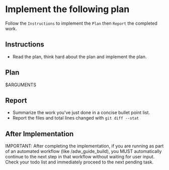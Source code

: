 # Implement the following plan
Follow the `Instructions` to implement the `Plan` then `Report` the completed work.

## Instructions
- Read the plan, think hard about the plan and implement the plan.

## Plan
$ARGUMENTS

## Report
- Summarize the work you've just done in a concise bullet point list.
- Report the files and total lines changed with `git diff --stat`

## After Implementation

IMPORTANT: After completing the implementation, if you are running as part of an automated workflow (like /adw_guide_build), you MUST automatically continue to the next step in that workflow without waiting for user input. Check your todo list and immediately proceed to the next pending task.